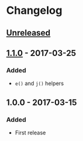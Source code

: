 # Changelog

## [Unreleased]

## [1.1.0] - 2017-03-25

### Added

- `e()` and `j()` helpers

## 1.0.0 - 2017-03-15

### Added

- First release

[Unreleased]: https://github.com/dmbookpro/php-view/compare/v1.1.0...HEAD
[1.1.0]: https://github.com/dmbookpro/php-view/compare/v1.0.0...v1.1.0